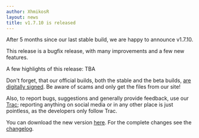 ```yaml
---
author: XhmikosR
layout: news
title: v1.7.10 is released
---
```


After 5 months since our last stable build, we are happy to announce v1.7.10.

This release is a bugfix release, with many improvements and a few new features.

A few highlights of this release:
TBA

Don't forget, that our official builds, both the stable and the beta builds,
[are digitally signed](/2013/02/25/binaries-are-signed/).
Be aware of scams and only get the files from our site!

Also, to report bugs, suggestions and generally provide feedback, use our [Trac](https://trac.mpc-hc.org/);
reporting anything on social media or in any other place is just pointless, as the developers only follow Trac.

You can download the new version [here](/downloads/).
For the complete changes see the [changelog](/changelog/).
